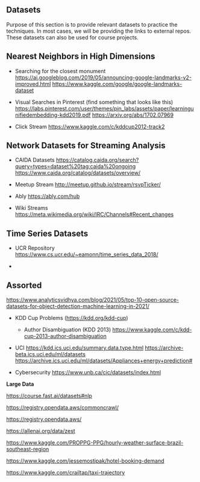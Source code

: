 Datasets
-----
Purpose of this section is to provide relevant datasets to practice the techniques. In most cases, we will be providing the links to external repos.
These datasets can also be used for course projects.


Nearest Neighbors in High Dimensions
------------------------------------

* Searching for the closest monument  
  https://ai.googleblog.com/2019/05/announcing-google-landmarks-v2-improved.html
  https://www.kaggle.com/google/google-landmarks-dataset
  
* Visual Searches in Pinterest (find something that looks like this)
  https://labs.pinterest.com/user/themes/pin_labs/assets/paper/learningunifiedembedding-kdd2019.pdf
  https://arxiv.org/abs/1702.07969
  
* Click Stream
  https://www.kaggle.com/c/kddcup2012-track2
  



Network Datasets for Streaming Analysis
----------------------------------------
* CAIDA Datasets
  https://catalog.caida.org/search?query=types=dataset%20tag:caida%20ongoing
  https://www.caida.org/catalog/datasets/overview/
  
* Meetup Stream
  http://meetup.github.io/stream/rsvpTicker/
  
* Ably
  https://ably.com/hub

* Wiki Streams
  https://meta.wikimedia.org/wiki/IRC/Channels#Recent_changes

Time Series Datasets
---------------------
* UCR Repository
  https://www.cs.ucr.edu/~eamonn/time_series_data_2018/

* 


Assorted
--------
https://www.analyticsvidhya.com/blog/2021/05/top-10-open-source-datasets-for-object-detection-machine-learning-in-2021/


* KDD Cup Problems (https://kdd.org/kdd-cup)
  * Author Disambiguation (KDD 2013)
  https://www.kaggle.com/c/kdd-cup-2013-author-disambiguation
  
* UCI 
  https://kdd.ics.uci.edu/summary.data.type.html
  https://archive-beta.ics.uci.edu/ml/datasets
  https://archive.ics.uci.edu/ml/datasets/Appliances+energy+prediction#
  
  
  
* Cybersecurity
  https://www.unb.ca/cic/datasets/index.html
  
  
__Large Data__

https://course.fast.ai/datasets#nlp

https://registry.opendata.aws/commoncrawl/

https://registry.opendata.aws/

https://allenai.org/data/zest

https://www.kaggle.com/PROPPG-PPG/hourly-weather-surface-brazil-southeast-region

https://www.kaggle.com/jessemostipak/hotel-booking-demand

https://www.kaggle.com/crailtap/taxi-trajectory

  



